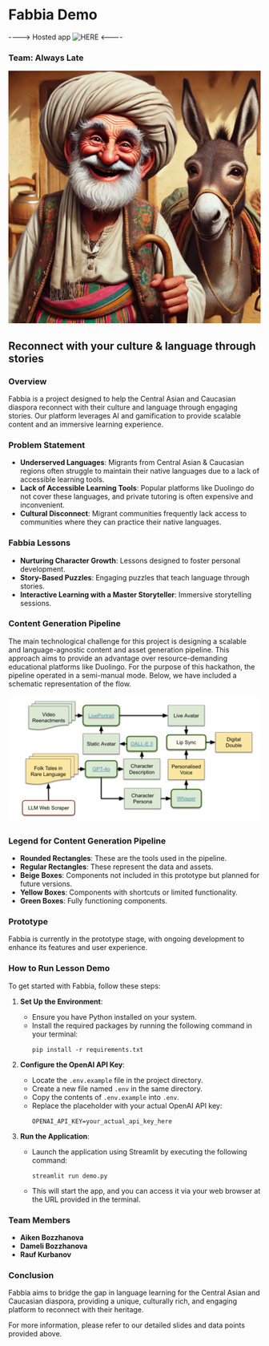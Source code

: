 # Fabbia Demo

----> Hosted app ![HERE](https://eurasian-hack-fabbia-4jyr6jggfcnrp5nudabh6p.streamlit.app/) <----

### Team: Always Late

![Generated Content](generated.png)


## Reconnect with your culture & language through stories


### Overview
Fabbia is a project designed to help the Central Asian and Caucasian diaspora reconnect with their culture and language through engaging stories. Our platform leverages AI and gamification to provide scalable content and an immersive learning experience.

### Problem Statement
- **Underserved Languages**: Migrants from Central Asian & Caucasian regions often struggle to maintain their native languages due to a lack of accessible learning tools.
- **Lack of Accessible Learning Tools**: Popular platforms like Duolingo do not cover these languages, and private tutoring is often expensive and inconvenient.
- **Cultural Disconnect**: Migrant communities frequently lack access to communities where they can practice their native languages.

### Fabbia Lessons
- **Nurturing Character Growth**: Lessons designed to foster personal development.
- **Story-Based Puzzles**: Engaging puzzles that teach language through stories.
- **Interactive Learning with a Master Storyteller**: Immersive storytelling sessions.

### Content Generation Pipeline
The main technological challenge for this project is designing a scalable and language-agnostic content and asset generation pipeline. This approach aims to provide an advantage over resource-demanding educational platforms like Duolingo. For the purpose of this hackathon, the pipeline operated in a semi-manual mode. Below, we have included a schematic representation of the flow.

![Content Generation Pipeline](scheme.png)

### Legend for Content Generation Pipeline
- **Rounded Rectangles**: These are the tools used in the pipeline.
- **Regular Rectangles**: These represent the data and assets.
- **Beige Boxes**: Components not included in this prototype but planned for future versions.
- **Yellow Boxes**: Components with shortcuts or limited functionality.
- **Green Boxes**: Fully functioning components.

### Prototype
Fabbia is currently in the prototype stage, with ongoing development to enhance its features and user experience.

### How to Run Lesson Demo
To get started with Fabbia, follow these steps:

1. **Set Up the Environment**:
   - Ensure you have Python installed on your system.
   - Install the required packages by running the following command in your terminal:
     ```
     pip install -r requirements.txt
     ```

2. **Configure the OpenAI API Key**:
   - Locate the `.env.example` file in the project directory.
   - Create a new file named `.env` in the same directory.
   - Copy the contents of `.env.example` into `.env`.
   - Replace the placeholder with your actual OpenAI API key:
     ```
     OPENAI_API_KEY=your_actual_api_key_here
     ```

3. **Run the Application**:
   - Launch the application using Streamlit by executing the following command:
     ```
     streamlit run demo.py
     ```
   - This will start the app, and you can access it via your web browser at the URL provided in the terminal.

### Team Members
- **Aiken Bozzhanova**
- **Dameli Bozzhanova**
- **Rauf Kurbanov**

### Conclusion
Fabbia aims to bridge the gap in language learning for the Central Asian and Caucasian diaspora, providing a unique, culturally rich, and engaging platform to reconnect with their heritage.

For more information, please refer to our detailed slides and data points provided above.
